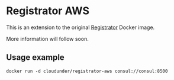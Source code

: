 # Registrator AWS

This is an extension to the original [Registrator](https://github.com/gliderlabs/registrator) Docker image.

More information will follow soon.

## Usage example

```
docker run -d cloudunder/registrator-aws consul://consul:8500
```
